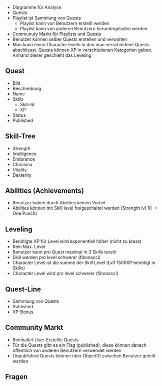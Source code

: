 - Diagramme für Analyse
- Quests
- Playlist ist Sammlung von Quests
    - Playlist kann von Benutzern erstellt werden
    - Playlist kann von anderen Benutzern heruntergeladen werden
- Communuty Markt für Playlists und Quests
- Benutzer können selber Quests erstellen und verwalten
- Man kann einen Character leveln in den man verschiedene Quests abschliesst. Quests können XP in verschiedenen Kategorien geben. Anhand dieser geschieht das Leveling

## Quest

- Bild
- Beschreibung
- Name
- Skills
    - Skill-Id
    - XP
- Status
- Published

## Skill-Tree

- Strength
- Intelligence
- Endurance
- Charisma
- Vitality
- Dexterity

## Abilities (Achievements)

- Benutzer haben durch Abilities keinen Vorteil
- Abilities können mit Skill level freigeschaltet werden (Strength lvl 10 -> One Punch)

## Leveling

- Benötigte XP für Level wird exponentiell höher (nicht zu krass)
- Kein Max. Level
- Benutzer kann pro Quest maximal in 3 Skills leveln
- Skill werden pro level schwerer (fibonacci)
- Character Level ist die summe der Skill Level (Lvl1 1500XP benötigt in Skills)
- Character Level wird pro level schwerer (fibonacci)

## Quest-Line

- Sammlung von Quests
- Published
- XP-Bonus

## Community Markt

- Beinhaltet User-Erstellte Quests
- Für die Quests gibt es ein Flag (published), diese können danach öffentlich von anderen Benutzern verwendet werden
- Unpublished Quests können über ObjectID zwischen Benutzer geteilt werden

## Fragen
